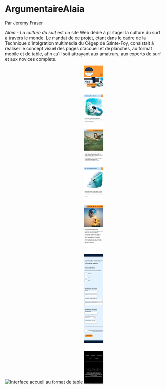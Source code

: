 # ArgumentaireAlaia
Par Jeremy Fraser

*Alaïa - La culture du surf* est un site Web dédié à partager la culture du surf à travers le monde. Le mandat de ce projet, étant dans le cadre de la Technique d'intégration multimédia du Cégep de Sainte-Foy, consistait à réaliser le concept visuel des pages d'accueil et de planches, au format mobile et de table, afin qu'il soit attrayant aux amateurs, aux experts de surf et aux novices complets. 

![Interface accueil au format de table](interfaces/interfaceAccueilTable.jpg)
![Interface accueil au format mobile](interfaces/interfaceAccueilMobile.jpg)
